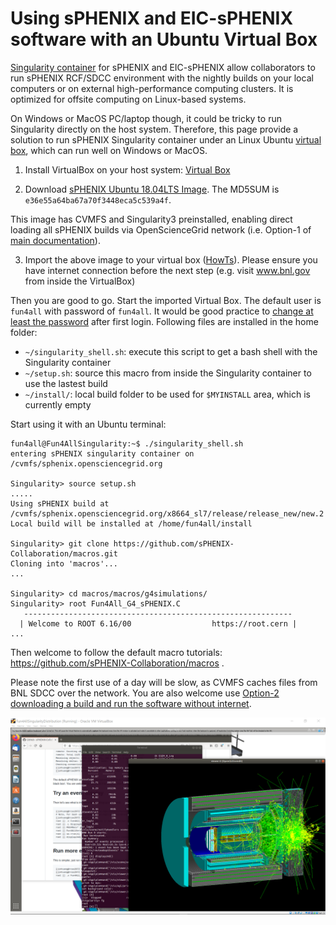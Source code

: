 # Using sPHENIX and EIC-sPHENIX software with an Ubuntu Virtual Box

[Singularity container](./README.md) for sPHENIX and EIC-sPHENIX allow collaborators to run sPHENIX RCF/SDCC environment with the nightly builds on your local computers or on external high-performance computing clusters. It is optimized for offsite computing on Linux-based systems. 

On Windows or MacOS PC/laptop though, it could be tricky to run Singularity directly on the host system. Therefore, this page provide a solution to run sPHENIX Singularity container under an Linux Ubuntu [virtual box](https://www.virtualbox.org/wiki/Downloads), which can run well on Windows or MacOS. 

1. Install VirtualBox on your host system: [Virtual Box](https://www.virtualbox.org/)

2. Download [sPHENIX Ubuntu 18.04LTS Image](https://www.phenix.bnl.gov/WWW/publish/phnxbld/sPHENIX/Singularity/Fun4AllSingularityDistribution.ova). The MD5SUM is `e36e55a64ba67a70f3448eca5c539a4f`.

This image has CVMFS and Singularity3 preinstalled, enabling direct loading all sPHENIX builds via OpenScienceGrid network (i.e. Option-1 of [main documentation]((./README.md))).   

3. Import the above image to your virtual box ([HowTs](https://www.google.com/search?q=Virtal+box+import+ova)). Please ensure you have internet connection before the next step (e.g. visit www.bnl.gov from inside the VirtualBox)

Then you are good to go. Start the imported Virtual Box. The default user is `fun4all` with password of `fun4all`. It would be good practice to [change at least the password](https://www.google.com/search?q=ubuntu+howto+change+password) after first login. Following files are installed in the home folder: 
* `~/singularity_shell.sh`: execute this script to get a bash shell with the Singularity container
* `~/setup.sh`: source this macro from inside the Singularity container to use the lastest build 
* `~/install/`: local build folder to be used for `$MYINSTALL` area, which is currently empty

Start using it with an Ubuntu terminal:
```
fun4all@Fun4AllSingularity:~$ ./singularity_shell.sh
entering sPHENIX singularity container on /cvmfs/sphenix.opensciencegrid.org

Singularity> source setup.sh 
.....
Using sPHENIX build at /cvmfs/sphenix.opensciencegrid.org/x8664_sl7/release/release_new/new.2
Local build will be installed at /home/fun4all/install

Singularity> git clone https://github.com/sPHENIX-Collaboration/macros.git
Cloning into 'macros'...
...

Singularity> cd macros/macros/g4simulations/
Singularity> root Fun4All_G4_sPHENIX.C
   ------------------------------------------------------------
  | Welcome to ROOT 6.16/00                  https://root.cern |
...
```
Then welcome to follow the default macro tutorials: https://github.com/sPHENIX-Collaboration/macros . 

Please note the first use of a day will be slow, as CVMFS caches files from BNL SDCC over the network. You are also welcome use [Option-2 downloading a build and run the software without internet](/README.md#option-2-download-sphenix-build-via-https-archive). 

![Screenshot with Fun4All_G4_EICDetector.C](screenshot.png)

